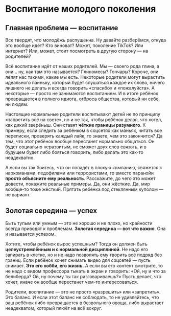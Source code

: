 # Воспитание молодого поколения

## **Главная проблема — воспитание**

Все твердят, что молодёжь распущенна. Ну давайте разберёмся, откуда это вообще идёт? Кто виноват? Может, поколение TikTok? Или интернет? Или, может, стоит посмотреть в другую сторону — на родителей?

Всё воспитание идёт от наших родителей. Мы — своего рода глина, а они… ну, как там это называется? Глиномесы? Гончары? Короче, они лепят нас такими, какие мы есть. Некоторые родители могут вырастить идеального паиньку, который будет слушаться каждое их слово, ничего лишнего не делать и всегда говорить «спасибо» и «пожалуйста». А некоторые — просто не занимаются воспитанием. И в итоге ребёнок превращается в полного идиота, отброса общества, который ни себе, ни людям.

Настоящие нормальные родители воспитывают детей не по принципу «запретить всё на свете», но и не так, чтобы ребёнок делал, что хотел, как дикий зверёныш. Они ставят **чёткие границы разумного**. К примеру, если следить за ребёнком в соцсетях как маньяк, читать все переписки, проверять каждый лайк, то знаете, чем это закончится? Да тем, что этот ребёнок вообще перестанет нормально общаться. Он будет социально неразвитым, не сможет двух слов связать, и в будущем будет либо бояться говорить, либо делать это как-то неадекватно.

А если вы так боитесь, что он попадёт в плохую компанию, свяжется с наркоманами, педофилами или террористами, то вместо паранойи **просто объясните ему реальность**. Расскажите, до чего это может довести, покажите реальные примеры. Да, они жёсткие. Да, мир вообще-то тоже жёсткий. Прятать ребёнка под стеклянным куполом — не вариант.

## **Золотая середина — успех**

Быть тупым или умным — это не хорошо и не плохо, но крайности всегда приводят к проблемам. **Золотая середина — вот что важно**. Она и называется успехом.

Хотите, чтобы ребёнок вырос успешным? Тогда он должен быть **целеустремлённым и с нормальной дисциплиной**. Не надо его запирать в клетке, но и не надо позволять ему творить всё подряд без границ. Если ребёнок хочет снимать видео для соцсетей — пусть снимает. **Это его хобби, его жизнь.** А если вы его контент смотрите, то не надо с видом профессора тыкать в экран и говорить: «Ой, ну и что за белиберда? Ой, ну почему ты так разговариваешь?» Пусть делает, что хочет, иначе он вообще перестанет чем-то интересоваться.

Родители, воспитание — это не просто «разрешить» или «запретить». Это баланс. И если этот баланс не соблюдать, то не удивляйтесь, что ваш ребёнок либо превращается в безвольного овоща, либо вырастает неадекватом, который плюёт на всё вокруг.
